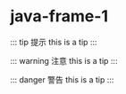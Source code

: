 # java-frame-1


::: tip 提示
this is a tip
:::

::: warning 注意
this is a tip
:::

::: danger 警告
this is a tip
:::